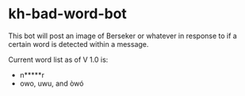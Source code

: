 # kh-bad-word-bot

This bot will post an image of Berseker or whatever in response to if a certain word is detected within a message.

Current word list as of V 1.0 is:

* n*****r
* owo, uwu, and òwó

